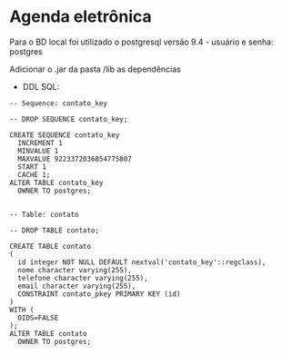 # Agenda eletrônica

Para o BD local foi utilizado o postgresql versão 9.4 - usuário e senha: postgres 

Adicionar o .jar da pasta /lib as dependências

* DDL SQL:
```
-- Sequence: contato_key

-- DROP SEQUENCE contato_key;

CREATE SEQUENCE contato_key
  INCREMENT 1
  MINVALUE 1
  MAXVALUE 9223372036854775807
  START 1
  CACHE 1;
ALTER TABLE contato_key
  OWNER TO postgres;


-- Table: contato

-- DROP TABLE contato;

CREATE TABLE contato
(
  id integer NOT NULL DEFAULT nextval('contato_key'::regclass),
  nome character varying(255),
  telefone character varying(255),
  email character varying(255),
  CONSTRAINT contato_pkey PRIMARY KEY (id)
)
WITH (
  OIDS=FALSE
);
ALTER TABLE contato
  OWNER TO postgres;
```